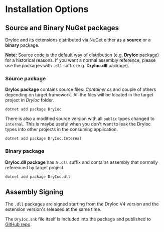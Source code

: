 # Installation Options

## Source and Binary NuGet packages

DryIoc and its extensions distributed via [NuGet](https://www.nuget.org/packages?q=dryioc) either as a __source__ or a __binary__ package.

__Note:__ Source code is the default way of distribution (e.g. __DryIoc__ package) for a historical reasons. If you want a normal assembly reference, please use the packages with `.dll` suffix (e.g. __DryIoc.dll__ package).


### Source package 

__DryIoc package__ contains source files: _Container.cs_ and couple of others depending on target framework. All the files will be located in the target project in _DryIoc_ folder.

`dotnet add package DryIoc`

There is also a modified source version with all `public` types changed to `internal`. This is maybe useful when you don't want to leak the DryIoc types into other projects in the consuming application.

`dotnet add package DryIoc.Internal`


### Binary package 

__DryIoc.dll package__ has a `.dll` suffix and contains assembly that normally referenced by target project.

`dotnet add package DryIoc.dll`



## Assembly Signing

The `.dll` packages are signed starting from the DryIoc V4 version and the extension version's released at the same time.

The `DryIoc.snk` file itself is included into the package and published to [GitHub repo](https://github.com/dadhi/DryIoc/blob/master/DryIoc.snk).
